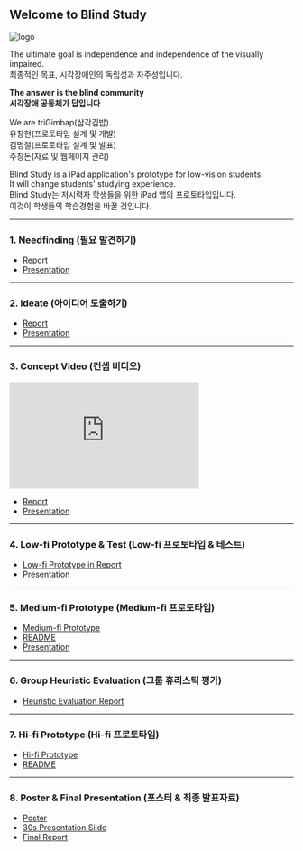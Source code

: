 ## Welcome to Blind Study

![logo](https://user-images.githubusercontent.com/19571160/49559057-ae31cf80-f950-11e8-93d9-74e36aa35694.png)

The ultimate goal is independence and independence of the visually impaired.  
최종적인 목표, 시각장애인의 독립성과 자주성입니다.  

__The answer is the blind community__  
__시각장애 공동체가 답입니다__  

We are triGimbap(삼각김밥).  
유창현(프로토타입 설계 및 개발)  
김명철(프로토타입 설계 및 발표)  
주창돈(자료 및 웹페이지 관리)  

Blind Study is a iPad application's prototype for low-vision students.  
It will change students' studying experience.  
Blind Study는 저시력자 학생들을 위한 iPad 앱의 프로토타입입니다.  
이것이 학생들의 학습경험을 바꿀 것입니다.  

---
### 1. Needfinding (필요 발견하기)

* [Report](https://drive.google.com/file/d/14IUmpwGb9MUTo2-zAVHfFM2Dm-k4xse_/view?usp=sharing)
* [Presentation](https://drive.google.com/file/d/1GEDcKHIbS8O-E7pHSRQSPAD0lTI4Qo8g/view?usp=sharing)

---
### 2. Ideate (아이디어 도출하기)

* [Report](https://drive.google.com/file/d/1iYP-txDhNsB7KAUR7Et8XJlNXMStI3of/view?usp=sharing)
* [Presentation](https://drive.google.com/file/d/1BFZS_dQoJCP88cQxhHAepM3G6OLRQv6a/view?usp=sharing)

---
### 3. Concept Video (컨셉 비디오)

<iframe width="336" height="189" src="https://www.youtube.com/embed/cLt7f8eR058" frameborder="0" allow="accelerometer; autoplay; encrypted-media; gyroscope; picture-in-picture" allowfullscreen></iframe>

* [Report](https://drive.google.com/file/d/1lp9U17iuXeSjrMjwJ-Cw-HJ9PTJSwXu9/view?usp=sharing)
* [Presentation](https://drive.google.com/file/d/1NrKUM2rZPNBNuVH6LdtE0zQdMI9gCr1q/view?usp=sharing)

---
### 4. Low-fi Prototype & Test (Low-fi 프로토타입 & 테스트)

* [Low-fi Prototype in Report](https://drive.google.com/file/d/1ShF1vlcqgfGPx5DYMQFibXQBwcec3mQ_/view?usp=sharing)
* [Presentation](https://drive.google.com/file/d/14i7sggBva1SVTE2kmNRQ_pmUkeeRlgIf/view?usp=sharing)

---
### 5. Medium-fi Prototype (Medium-fi 프로토타입)

* [Medium-fi Prototype](https://marvelapp.com/487fjb2)
* [README](https://drive.google.com/file/d/1_CDLuGSSWm2gqj4kOkR7eL2CS3lcTJA0/view?usp=sharing)
* [Presentation](https://drive.google.com/file/d/1vglpMw9GRR4Eqc1EDkT-pg5e0YR5lAjb/view?usp=sharing)

---
### 6. Group Heuristic Evaluation (그룹 휴리스틱 평가)

* [Heuristic Evaluation Report](https://drive.google.com/file/d/1805iUs1vf0MUZD-1kBxJ2q5ouDw3IzOE/view?usp=sharing)

---
### 7. Hi-fi Prototype (Hi-fi 프로토타입)

* [Hi-fi Prototype]()
* [README]()

---
### 8. Poster & Final Presentation (포스터 & 최종 발표자료)

* [Poster](https://drive.google.com/file/d/130jhzR9D7-2eTVtO_GEFkWTsWmIyoYir/view?usp=sharing)
* [30s Presentation Silde](https://drive.google.com/file/d/1MVt3EoagKrmn44dMl_-7JolT59lPNZhE/view?usp=sharing)
* [Final Report]()
